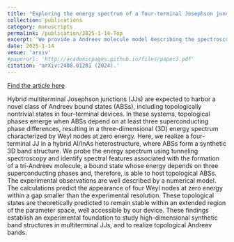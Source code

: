 ```yaml
---
title: "Exploring the energy spectrum of a four-terminal Josephson junction: Towards topological Andreev band structures"
collection: publications
category: manuscripts
permalink: /publication/2025-1-14-Top
excerpt: 'We provide a Andreev molecule model describing the spectroscopic measurements of a four-terminal Josephson junction. The model predicts the appearance of Weyl nodes.'
date: 2025-1-14
venue: 'arxiv'
#paperurl: 'http://academicpages.github.io/files/paper3.pdf'
citation: 'arXiv:2408.01281 (2024).'
---
```


[Find the article here](https://arxiv.org/abs/2501.07982)

Hybrid multiterminal Josephson junctions (JJs) are expected to harbor a novel class of Andreev bound states (ABSs), including topologically nontrivial states in four-terminal devices. In these systems, topological phases emerge when ABSs depend on at least three superconducting phase differences, resulting in a three-dimensional (3D) energy spectrum characterized by Weyl nodes at zero energy. Here, we realize a four-terminal JJ in a hybrid Al/InAs heterostructure, where ABSs form a synthetic 3D band structure. We probe the energy spectrum using tunneling spectroscopy and identify spectral features associated with the formation of a tri-Andreev molecule, a bound state whose energy depends on three superconducting phases and, therefore, is able to host topological ABSs. The experimental observations are well described by a numerical model. The calculations predict the appearance of four Weyl nodes at zero energy within a gap smaller than the experimental resolution. These topological states are theoretically predicted to remain stable within an extended region of the parameter space, well accessible by our device. These findings establish an experimental foundation to study high-dimensional synthetic band structures in multiterminal JJs, and to realize topological Andreev bands.
